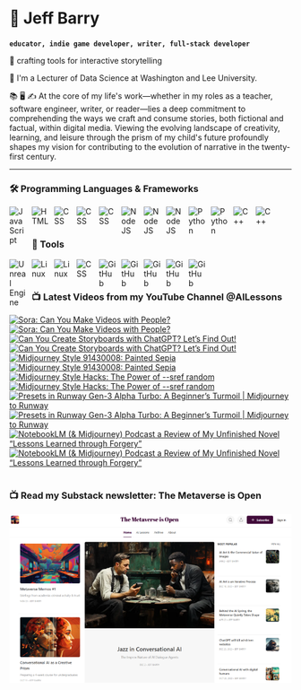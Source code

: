 # 🔭 Jeff Barry

**`educator, indie game developer, writer, full-stack developer`**

🌱 crafting tools for interactive storytelling

💬 I'm a Lecturer of Data Science at Washington and Lee University. 

📚 🖥️ ✍️ At the core of my life's work—whether in my roles as a teacher, software engineer, writer, or reader—lies a deep commitment to comprehending the ways we craft and consume stories, both fictional and factual, within digital media. Viewing the evolving landscape of creativity, learning, and leisure through the prism of my child's future profoundly shapes my vision for contributing to the evolution of narrative in the twenty-first century.

---

### 🛠️ Programming Languages & Frameworks

          
<img align="left" alt="JavaScript" width="30px" style="padding-right:10px;" src="https://cdn.jsdelivr.net/gh/devicons/devicon/icons/javascript/javascript-plain.svg" />
<img align="left" alt="HTML" width="30px" style="padding-right:10px;" src="https://cdn.jsdelivr.net/gh/devicons/devicon/icons/html5/html5-plain.svg" />
<img align="left" alt="CSS" width="30px" style="padding-right:10px;" src="https://cdn.jsdelivr.net/gh/devicons/devicon/icons/css3/css3-original.svg" />
<img align="left" alt="CSS" width="30px" style="padding-right:10px;" src="https://cdn.jsdelivr.net/gh/devicons/devicon/icons/bootstrap/bootstrap-original.svg" />
<img align="left" alt="CSS" width="30px" style="padding-right:10px;" src="https://cdn.jsdelivr.net/gh/devicons/devicon/icons/php/php-original.svg" />
<img align="left" alt="NodeJS" width="30px" style="padding-right:10px;" src="https://cdn.jsdelivr.net/gh/devicons/devicon/icons/nodejs/nodejs-original.svg" />
<img align="left" alt="NodeJS" width="30px" style="padding-right:10px;" src="https://cdn.jsdelivr.net/gh/devicons/devicon/icons/nextjs/nextjs-original.svg" />
<img align="left" alt="NodeJS" width="30px" style="padding-right:10px;" src="https://cdn.jsdelivr.net/gh/devicons/devicon/icons/svelte/svelte-original.svg" />
<img align="left" alt="Python" width="30px" style="padding-right:10px;" src="https://cdn.jsdelivr.net/gh/devicons/devicon/icons/python/python-plain.svg" />
<img align="left" alt="Python" width="30px" style="padding-right:10px;" src="https://cdn.jsdelivr.net/gh/devicons/devicon/icons/r/r-original.svg" />
<img align="left" alt="C++" width="30px" style="padding-right:10px;" src="https://cdn.jsdelivr.net/gh/devicons/devicon/icons/cplusplus/cplusplus-line.svg" />
<img align="left" alt="C++" width="30px" style="padding-right:10px;" src="https://cdn.jsdelivr.net/gh/devicons/devicon/icons/objectivec/objectivec-plain.svg" />

<br />
<br />

### 🧰 Tools

<img align="left" alt="Unreal Engine" width="30px" style="padding-right:10px;" src="https://cdn.jsdelivr.net/gh/devicons/devicon/icons/unrealengine/unrealengine-original.svg" />
<img align="left" alt="Linux" width="30px" style="padding-right:10px;" src="https://cdn.jsdelivr.net/gh/devicons/devicon/icons/linux/linux-original.svg" />
<img align="left" alt="Linux" width="30px" style="padding-right:10px;" src="https://cdn.jsdelivr.net/gh/devicons/devicon/icons/apache/apache-original.svg" />
<img align="left" alt="CSS" width="30px" style="padding-right:10px;" src="https://cdn.jsdelivr.net/gh/devicons/devicon/icons/wordpress/wordpress-original.svg" />
<img align="left" alt="GitHub" width="30px" style="padding-right:10px;" src="https://cdn.jsdelivr.net/gh/devicons/devicon/icons/github/github-original.svg" />
<img align="left" alt="GitHub" width="30px" style="padding-right:10px;" src="https://cdn.jsdelivr.net/gh/devicons/devicon/icons/firebase/firebase-plain.svg" />
<img align="left" alt="GitHub" width="30px" style="padding-right:10px;" src="https://cdn.jsdelivr.net/gh/devicons/devicon/icons/mongodb/mongodb-original.svg" />
<img align="left" alt="GitHub" width="30px" style="padding-right:10px;" src="https://cdn.jsdelivr.net/gh/devicons/devicon/icons/mysql/mysql-original.svg" />
<img align="left" alt="GitHub" width="30px" style="padding-right:10px;" src="https://cdn.jsdelivr.net/gh/devicons/devicon/icons/postgresql/postgresql-original.svg" />

<br />

#
### 📺 Latest Videos from my YouTube Channel @AILessons
<!-- BEGIN YOUTUBE-CARDS -->
[![Sora: Can You Make Videos with People?](https://ytcards.demolab.com/?id=6Wt5pWyBn24&title=Sora%3A+Can+You+Make+Videos+with+People%3F&lang=en&timestamp=1734997454&background_color=%230d1117&title_color=%23ffffff&stats_color=%23dedede&max_title_lines=1&width=250&border_radius=5 "Sora: Can You Make Videos with People?")](https://www.youtube.com/watch?v=6Wt5pWyBn24#gh-dark-mode-only)[![Sora: Can You Make Videos with People?](https://ytcards.demolab.com/?id=6Wt5pWyBn24&title=Sora%3A+Can+You+Make+Videos+with+People%3F&lang=en&timestamp=1734997454&background_color=%23ffffff&title_color=%2324292f&stats_color=%2357606a&max_title_lines=1&width=250&border_radius=5 "Sora: Can You Make Videos with People?")](https://www.youtube.com/watch?v=6Wt5pWyBn24#gh-light-mode-only)
[![Can You Create Storyboards with ChatGPT? Let’s Find Out!](https://ytcards.demolab.com/?id=GJZUgwZ7Kqc&title=Can+You+Create+Storyboards+with+ChatGPT%3F+Let%E2%80%99s+Find+Out%21&lang=en&timestamp=1734664640&background_color=%230d1117&title_color=%23ffffff&stats_color=%23dedede&max_title_lines=1&width=250&border_radius=5 "Can You Create Storyboards with ChatGPT? Let’s Find Out!")](https://www.youtube.com/watch?v=GJZUgwZ7Kqc#gh-dark-mode-only)[![Can You Create Storyboards with ChatGPT? Let’s Find Out!](https://ytcards.demolab.com/?id=GJZUgwZ7Kqc&title=Can+You+Create+Storyboards+with+ChatGPT%3F+Let%E2%80%99s+Find+Out%21&lang=en&timestamp=1734664640&background_color=%23ffffff&title_color=%2324292f&stats_color=%2357606a&max_title_lines=1&width=250&border_radius=5 "Can You Create Storyboards with ChatGPT? Let’s Find Out!")](https://www.youtube.com/watch?v=GJZUgwZ7Kqc#gh-light-mode-only)
[![Midjourney Style 91430008: Painted Sepia](https://ytcards.demolab.com/?id=Ivh3-3j24D8&title=Midjourney+Style+91430008%3A+Painted+Sepia&lang=en&timestamp=1732465495&background_color=%230d1117&title_color=%23ffffff&stats_color=%23dedede&max_title_lines=1&width=250&border_radius=5 "Midjourney Style 91430008: Painted Sepia")](https://www.youtube.com/watch?v=Ivh3-3j24D8#gh-dark-mode-only)[![Midjourney Style 91430008: Painted Sepia](https://ytcards.demolab.com/?id=Ivh3-3j24D8&title=Midjourney+Style+91430008%3A+Painted+Sepia&lang=en&timestamp=1732465495&background_color=%23ffffff&title_color=%2324292f&stats_color=%2357606a&max_title_lines=1&width=250&border_radius=5 "Midjourney Style 91430008: Painted Sepia")](https://www.youtube.com/watch?v=Ivh3-3j24D8#gh-light-mode-only)
[![Midjourney Style Hacks: The Power of --sref random](https://ytcards.demolab.com/?id=5VIKIdlXmgk&title=Midjourney+Style+Hacks%3A+The+Power+of+--sref+random&lang=en&timestamp=1731816061&background_color=%230d1117&title_color=%23ffffff&stats_color=%23dedede&max_title_lines=1&width=250&border_radius=5 "Midjourney Style Hacks: The Power of --sref random")](https://www.youtube.com/watch?v=5VIKIdlXmgk#gh-dark-mode-only)[![Midjourney Style Hacks: The Power of --sref random](https://ytcards.demolab.com/?id=5VIKIdlXmgk&title=Midjourney+Style+Hacks%3A+The+Power+of+--sref+random&lang=en&timestamp=1731816061&background_color=%23ffffff&title_color=%2324292f&stats_color=%2357606a&max_title_lines=1&width=250&border_radius=5 "Midjourney Style Hacks: The Power of --sref random")](https://www.youtube.com/watch?v=5VIKIdlXmgk#gh-light-mode-only)
[![Presets in Runway Gen-3 Alpha Turbo: A Beginner’s Turmoil | Midjourney to Runway](https://ytcards.demolab.com/?id=CNX-UNJaYPQ&title=Presets+in+Runway+Gen-3+Alpha+Turbo%3A+A+Beginner%E2%80%99s+Turmoil+%7C+Midjourney+to+Runway&lang=en&timestamp=1731094550&background_color=%230d1117&title_color=%23ffffff&stats_color=%23dedede&max_title_lines=1&width=250&border_radius=5 "Presets in Runway Gen-3 Alpha Turbo: A Beginner’s Turmoil | Midjourney to Runway")](https://www.youtube.com/watch?v=CNX-UNJaYPQ#gh-dark-mode-only)[![Presets in Runway Gen-3 Alpha Turbo: A Beginner’s Turmoil | Midjourney to Runway](https://ytcards.demolab.com/?id=CNX-UNJaYPQ&title=Presets+in+Runway+Gen-3+Alpha+Turbo%3A+A+Beginner%E2%80%99s+Turmoil+%7C+Midjourney+to+Runway&lang=en&timestamp=1731094550&background_color=%23ffffff&title_color=%2324292f&stats_color=%2357606a&max_title_lines=1&width=250&border_radius=5 "Presets in Runway Gen-3 Alpha Turbo: A Beginner’s Turmoil | Midjourney to Runway")](https://www.youtube.com/watch?v=CNX-UNJaYPQ#gh-light-mode-only)
[![NotebookLM (& Midjourney) Podcast a Review of My Unfinished Novel “Lessons Learned through Forgery”](https://ytcards.demolab.com/?id=XBEKOYNqVCc&title=NotebookLM+%28%26+Midjourney%29+Podcast+a+Review+of+My+Unfinished+Novel+%E2%80%9CLessons+Learned+through+Forgery%E2%80%9D&lang=en&timestamp=1730660961&background_color=%230d1117&title_color=%23ffffff&stats_color=%23dedede&max_title_lines=1&width=250&border_radius=5 "NotebookLM (& Midjourney) Podcast a Review of My Unfinished Novel “Lessons Learned through Forgery”")](https://www.youtube.com/watch?v=XBEKOYNqVCc#gh-dark-mode-only)[![NotebookLM (& Midjourney) Podcast a Review of My Unfinished Novel “Lessons Learned through Forgery”](https://ytcards.demolab.com/?id=XBEKOYNqVCc&title=NotebookLM+%28%26+Midjourney%29+Podcast+a+Review+of+My+Unfinished+Novel+%E2%80%9CLessons+Learned+through+Forgery%E2%80%9D&lang=en&timestamp=1730660961&background_color=%23ffffff&title_color=%2324292f&stats_color=%2357606a&max_title_lines=1&width=250&border_radius=5 "NotebookLM (& Midjourney) Podcast a Review of My Unfinished Novel “Lessons Learned through Forgery”")](https://www.youtube.com/watch?v=XBEKOYNqVCc#gh-light-mode-only)
<!-- END YOUTUBE-CARDS -->

# 

### 📺 Read my Substack newsletter: The Metaverse is Open

[<img src="metaverse-screenshot-750.png">](https://metaverseisopen.substack.com/)

#

<!--
**jeffreybarry/jeffreybarry** is a ✨ _special_ ✨ repository because its `README.md` (this file) appears on your GitHub profile.

Here are some ideas to get you started:

-  I’m currently working on ...
-  I’m currently learning ...
- 👯 I’m looking to collaborate on ...
- 🤔 I’m looking for help with ...
-  Ask me about ...
- 📫 How to reach me: ...
- 😄 Pronouns: ...
- ⚡ Fun fact: ...
-->
